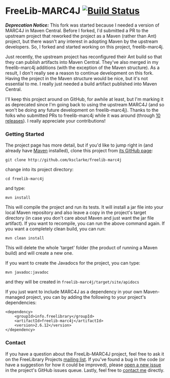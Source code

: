 # FreeLib-MARC4J [![Build Status](https://travis-ci.org/ksclarke/freelib-marc4j.png?branch=master)](https://travis-ci.org/ksclarke/freelib-marc4j)

_**Deprecation Notice:**_ This fork was started because I needed a version of MARC4J in Maven Central. Before I forked, I'd submitted a PR to the upstream project that reworked the project as a Maven (rather 
than Ant) project, but there wasn't any interest in adopting Maven by the upstream developers. So, I forked and started working on this project, freelib-marc4j.

Just recently, the upstream project has reconfigured their Ant build so that they can publish artifacts into Maven Central. They've also merged in my freelib-marc4j additions (with the exception of the Maven structure). As a result, I don't 
really see a reason to continue development on this fork. Having the project in the Maven structure would be nice, but it's not essential to me. I really just needed a build artifact published into Maven 
Central.

I'll keep this project around on GitHub, for awhile at least, but I'm marking it as deprecated since I'm going back to using the upstream MARC4J (and so won't be doing any future development on 
freelib-marc4j). Thanks to the folks who submitted PRs to freelib-marc4j while it was around (through [10 releases](http://mvnrepository.com/artifact/info.freelibrary/freelib-marc4j)). I really appreciate your contributions!

### Getting Started

The project page has more detail, but if you'd like to jump right in (and already have [Maven](http://maven.apache.org) installed), clone this project from [its GitHub page](http://github.com/ksclarke/freelib-marc4j):

    git clone http://github.com/ksclarke/freelib-marc4j

change into its project directory:

    cd freelib-marc4j

and type:

    mvn install

This will compile the project and run its tests.  It will install a jar file into your local Maven repository and also leave a copy in the project's target directory (in case you don't care about Maven and just want the jar file artifact).  If you want to recompile, you can run the above command again.  If you want a completely clean build, you can run:

    mvn clean install

This will delete the whole 'target' folder (the product of running a Maven build) and will create a new one.

If you want to create the Javadocs for the project, you can type:

    mvn javadoc:javadoc

and they will be created in `freelib-marc4j/target/site/apidocs`

If you just want to include MARC4J as a dependency in your own Maven-managed project, you can by adding the following to your project's dependencies:

    <dependency>
        <groupId>info.freelibrary</groupId>
        <artifactId>freelib-marc4j</artifactId>
        <version>2.6.12</version>
    </dependency>


### Contact

If you have a question about the FreeLib-MARC4J project, feel free to ask it on the FreeLibrary Projects <a href="https://groups.google.com/forum/#!members/freelibrary-projects">mailing list</a>.  If you've found a bug in the code (or have a suggestion for how it could be improved), please [open a new issue](https://github.com/ksclarke/freelib-marc4j/issues "GitHub Issues Queue") in the project's GitHub issues queue.  Lastly, feel free to <a href="mailto:ksclarke@gmail.com">contact me</a> directly.
